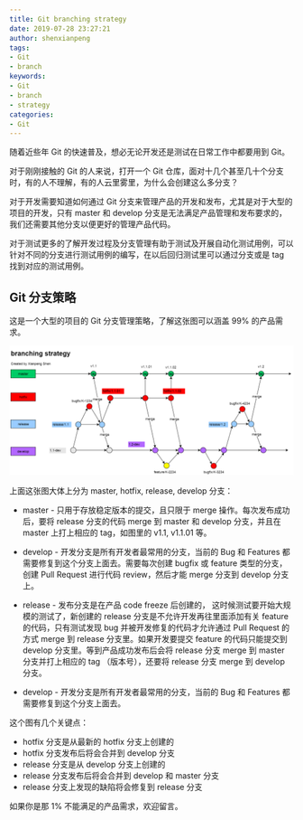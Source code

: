```yaml
---
title: Git branching strategy
date: 2019-07-28 23:27:21
author: shenxianpeng
tags: 
- Git
- branch
keywords:
- Git
- branch
- strategy
categories: 
- Git
---
```


随着近些年 Git 的快速普及，想必无论开发还是测试在日常工作中都要用到 Git。

对于刚刚接触的 Git 的人来说，打开一个 Git 仓库，面对十几个甚至几十个分支时，有的人不理解，有的人云里雾里，为什么会创建这么多分支？

对于开发需要知道如何通过 Git 分支来管理产品的开发和发布，尤其是对于大型的项目的开发，只有 master 和 develop 分支是无法满足产品管理和发布要求的，我们还需要其他分支以便更好的管理产品代码。

对于测试更多的了解开发过程及分支管理有助于测试及开展自动化测试用例，可以针对不同的分支进行测试用例的编写，在以后回归测试里可以通过分支或是 tag 找到对应的测试用例。

## Git 分支策略

这是一个大型的项目的 Git 分支管理策略，了解这张图可以涵盖 99% 的产品需求。

![大型项目的 Git 分支策略图](git-branching-strategy/diagram.png)

上面这张图大体上分为 master, hotfix, release, develop 分支：

* master - 只用于存放稳定版本的提交，且只限于 merge 操作。每次发布成功后，要将 release 分支的代码 merge 到 master 和 develop 分支，并且在 master 上打上相应的 tag，如图里的 v1.1, v1.1.01 等。

* develop - 开发分支是所有开发者最常用的分支，当前的 Bug 和 Features 都需要修复到这个分支上面去。需要每次创建 bugfix 或 feature 类型的分支，创建 Pull Request 进行代码 review，然后才能 merge 分支到 develop 分支上。

* release - 发布分支是在产品 code freeze 后创建的， 这时候测试要开始大规模的测试了，新创建的 release 分支是不允许开发再往里面添加有关 feature 的代码，只有测试发现 bug 并被开发修复的代码才允许通过 Pull Request 的方式 merge 到 release 分支里。如果开发要提交 feature 的代码只能提交到 develop 分支里。等到产品成功发布后会将 release 分支 merge 到 master 分支并打上相应的 tag （版本号），还要将 release 分支 merge 到 develop 分支。

* develop - 开发分支是所有开发者最常用的分支，当前的 Bug 和 Features 都需要修复到这个分支上面去。

这个图有几个关键点：

* hotfix 分支是从最新的 hotfix 分支上创建的
* hotfix 分支发布后将会合并到 develop 分支
* release 分支是从 develop 分支上创建的
* release 分支发布后将会合并到 develop 和 master 分支
* release 分支上发现的缺陷将会修复到 release 分支

如果你是那 1% 不能满足的产品需求，欢迎留言。
